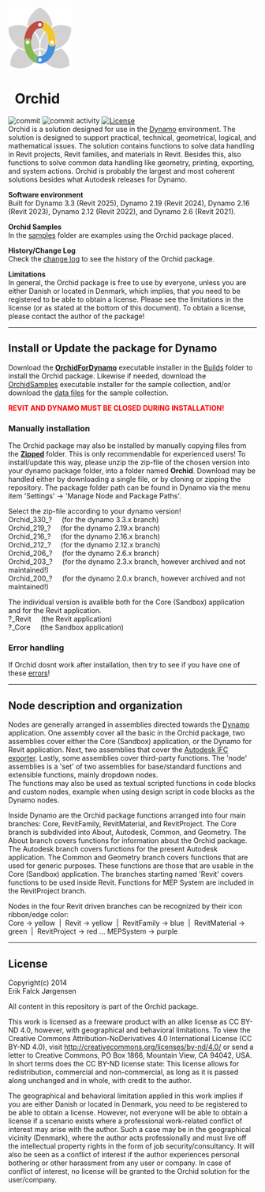 ﻿![logo](img/logo.png)
# &nbsp; Orchid
  
![commit](https://img.shields.io/github/last-commit/erfajo/orchidfordynamo)
![commit activity](https://img.shields.io/github/commit-activity/y/erfajo/orchidfordynamo)
[![License](https://img.shields.io/badge/License-Freeware-red)](license.md)  
Orchid is a solution designed for use in the [Dynamo](http://dynamobim.org) environment. The solution is designed to support practical, technical, geometrical, logical, and mathematical issues. The solution contains functions to solve data handling in Revit projects, Revit families, and materials in Revit. Besides this, also functions to solve common data handling like geometry, printing, exporting, and system actions. Orchid is probably the largest and most coherent solutions besides what Autodesk releases for Dynamo.  
  
**Software environment**  
Built for Dynamo 3.3 (Revit 2025), Dynamo 2.19 (Revit 2024), Dynamo 2.16 (Revit 2023), Dynamo 2.12 (Revit 2022), and Dynamo 2.6 (Revit 2021).  
  
**Orchid Samples**  
In the [samples](Samples) folder are examples using the Orchid package placed.  
  
**History/Change Log**  
Check the [change log](changeLog.md) to see the history of the Orchid package.  
  
**Limitations**  
In general, the Orchid package is free to use by everyone, unless you are either Danish or located in Denmark, which implies, that you need to be registered to be able to obtain a license. Please see the limitations in the license (or as stated at the bottom of this document). To obtain a license, please contact the author of the package!  
  
---
## Install or Update the package for Dynamo
Download the **[OrchidForDynamo](Builds/OrchidForDynamo.exe)** executable installer in the [Builds](Builds) folder to install the Orchid package. Likewise if needed, download the [OrchidSamples](Builds/OrchidSamples.exe) executable installer for the sample collection, and/or download the [data files](Builds/OrchidSampleDataFiles.exe) for the sample collection.
  
<span style="color: red">**REVIT AND DYNAMO MUST BE CLOSED DURING INSTALLATION!**</span>  
  
### Manually installation
The Orchid package may also be installed by manually copying files from the **[Zipped](Zipped)** folder. This is only recommendable for experienced users! To install/update this way, please unzip the zip-file of the chosen version into your dynamo package folder, into a folder named **Orchid**. Download may be handled either by downloading a single file, or by cloning or zipping the repository. The package folder path can be found in Dynamo via the menu item 'Settings' -> 'Manage Node and Package Paths'.  
  
Select the zip-file according to your dynamo version!  
Orchid_330_? &nbsp;&nbsp;&nbsp; (for the dynamo 3.3.x branch)  
Orchid_219_? &nbsp;&nbsp;&nbsp; (for the dynamo 2.19.x branch)  
Orchid_216_? &nbsp;&nbsp;&nbsp; (for the dynamo 2.16.x branch)  
Orchid_212_? &nbsp;&nbsp;&nbsp; (for the dynamo 2.12.x branch)  
Orchid_206_? &nbsp;&nbsp;&nbsp; (for the dynamo 2.6.x branch)  
Orchid_203_? &nbsp;&nbsp;&nbsp; (for the dynamo 2.3.x branch, however archived and not maintained!)  
Orchid_200_? &nbsp;&nbsp;&nbsp; (for the dynamo 2.0.x branch, however archived and not maintained!)  
  
The individual version is avalible both for the Core (Sandbox) application and for the Revit application.  
?_Revit &nbsp;&nbsp;&nbsp; (the Revit application)  
?_Core &nbsp;&nbsp;&nbsp; (the Sandbox application)  
  
### Error handling
If Orchid dosnt work after installation, then try to see if you have one of these [errors](Error.md)!  
  
---
## Node description and organization
Nodes are generally arranged in assemblies directed towards the [Dynamo](http://dynamobim.org) application. One assembly cover all the basic in the Orchid package, two assemblies cover either the Core (Sandbox) application, or the Dynamo for Revit application. Next, two assemblies that cover the [Autodesk IFC exporter](http://github.com/Autodesk/revit-ifc). Lastly, some assemblies cover third-party functions. The 'node' assemblies is a 'set' of two assemblies for base/standard functions and extensible functions, mainly dropdown nodes.  
The functions may also be used as textual scripted functions in code blocks and custom nodes, example when using design script in code blocks as the Dynamo nodes.  
  
Inside Dynamo are the Orchid package functions arranged into four main branches: Core, RevitFamily, RevitMaterial, and RevitProject. The Core branch is subdivided into About, Autodesk, Common, and Geometry. The About branch covers functions for information about the Orchid package. The Autodesk branch covers functions for the present Autodesk application. The Common and Geometry branch covers functions that are used for generic purposes. These functions are those that are usable in the Core (Sandbox) application. The branches starting named 'Revit' covers functions to be used inside Revit. Functions for MEP System are included in the RevitProject branch.  
  
Nodes in the four Revit driven branches can be recognized by their icon ribbon/edge color:  
Core -> yellow &nbsp;|&nbsp; Revit -> yellow &nbsp;|&nbsp; RevitFamily -> blue &nbsp;|&nbsp; RevitMaterial -> green &nbsp;|&nbsp; RevitProject -> red ... MEPSystem -> purple  
  
---
## License
Copyright(c) 2014  
Erik Falck Jørgensen  
  
All content in this repository is part of the Orchid package.  
  
This work is licensed as a freeware product with an alike license as CC BY-ND 4.0, however, with geographical and behavioral limitations. To view the Creative Commons Attribution-NoDerivatives 4.0 International License (CC BY-ND 4.0), visit http://creativecommons.org/licenses/by-nd/4.0/ or send a letter to Creative Commons, PO Box 1866, Mountain View, CA 94042, USA.  
In short terms does the CC BY-ND license state: This license allows for redistribution, commercial and non-commercial, as long as it is passed along unchanged and in whole, with credit to the author.  
  
The geographical and behavioral limitation applied in this work implies if you are either Danish or located in Denmark, you need to be registered to be able to obtain a license. However, not everyone will be able to obtain a license if a scenario exists where a professional work-related conflict of interest may arise with the author. Such a case may be in the geographical vicinity (Denmark), where the author acts professionally and must live off the intellectual property rights in the form of job security/consultancy. It will also be seen as a conflict of interest if the author experiences personal bothering or other harassment from any user or company. In case of conflict of interest, no license will be granted to the Orchid solution for the user/company.  
